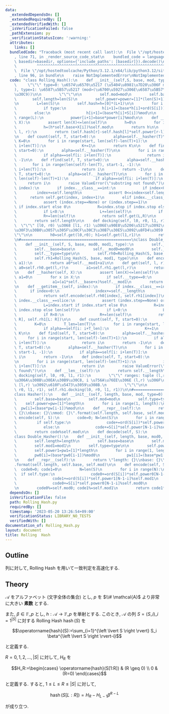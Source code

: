 ```yaml
---
data:
  _extendedDependsOn: []
  _extendedRequiredBy: []
  _extendedVerifiedWith: []
  _isVerificationFailed: false
  _pathExtension: py
  _verificationStatusIcon: ':warning:'
  attributes:
    links: []
  bundledCode: "Traceback (most recent call last):\n  File \"/opt/hostedtoolcache/Python/3.12.1/x64/lib/python3.12/site-packages/onlinejudge_verify/documentation/build.py\"\
    , line 71, in _render_source_code_stat\n    bundled_code = language.bundle(stat.path,\
    \ basedir=basedir, options={'include_paths': [basedir]}).decode()\n          \
    \         ^^^^^^^^^^^^^^^^^^^^^^^^^^^^^^^^^^^^^^^^^^^^^^^^^^^^^^^^^^^^^^^^^^^^^^^^^^^^^^^^^\n\
    \  File \"/opt/hostedtoolcache/Python/3.12.1/x64/lib/python3.12/site-packages/onlinejudge_verify/languages/python.py\"\
    , line 96, in bundle\n    raise NotImplementedError\nNotImplementedError\n"
  code: "class Rolling_Hash():\n    def __init__(self,S, base, mod, type=0):\n   \
    \     \"\"\" type=0: \u6574\u6570\u5217 (\u5404\u8981\u7D20\u306F mod \u672A\u6E80\
    ), type=1: \u6587\u5B57\u5217 (mod>(\u6700\u5927\u306E\u6587\u5B57\u30B3\u30FC\
    \u30C9))\n\n        \"\"\"\n\n        self.mod=mod\n        self.base=base\n \
    \       self.length=len(S)\n        self.power=power=[1]*(len(S)+1)\n        self.type=type\n\
    \n        L=len(S)\n        self.hash=h=[0]*(L+1)\n\n        for i in range(L):\n\
    \            if type:\n                h[i+1]=(base*h[i]+ord(S[i]))%mod\n    \
    \        else:\n                h[i+1]=(base*h[i]+S[i])%mod\n\n        for i in\
    \ range(L):\n            power[i+1]=base*power[i]%mod\n\n    def __hasher(self,\
    \ X):\n        assert len(X)<=len(self)\n        h=0\n        for i in range(len(X)):\n\
    \            h=(h*self.base+X[i])%self.mod\n        return h\n\n    def get(self,\
    \ l, r):\n        return (self.hash[r]-self.hash[l]*self.power[r-l])%self.mod\n\
    \n    def count(self, T, start=0):\n        alpha=self.__hasher(T)\n\n       \
    \ K=0\n        for i in range(start, len(self)-len(T)+1):\n            if alpha==self[i:\
    \ i+len(T)]:\n                K+=1\n        return K\n\n    def find(self, T,\
    \ start=0):\n        alpha=self.__hasher(T)\n\n        for i in range(start, len(self)-len(T)+1):\n\
    \            if alpha==self[i: i+len(T)]:\n                return i\n        return\
    \ -1\n\n    def rfind(self, T, start=0):\n        alpha=self.__hasher(T)\n\n \
    \       for i in range(len(self)-len(T), start-1, -1):\n            if alpha==self[i:\
    \ i+len(T)]:\n                return i\n        return -1\n\n    def index(self,\
    \ T, start=0):\n        alpha=self.__hasher(T)\n\n        for i in range(start,\
    \ len(self)-len(T)+1):\n            if alpha==self[i: i+len(T)]:\n           \
    \     return i\n        raise ValueError(\"substring not found\")\n\n    def __getitem__(self,\
    \ index):\n        if index.__class__==int:\n            if index<0:\n       \
    \         index+=self.length\n            assert 0<=index<self.length\n      \
    \      return self.get(index, index+1)\n        elif index.__class__==slice:\n\
    \            assert (index.step==None) or (index.step==1)\n            L=index.start\
    \ if index.start else 0\n            R=index.stop if index.stop else len(self)\n\
    \            if L<0:\n                L+=len(self)\n            if R<0:\n    \
    \            R+=len(self)\n            return self.get(L,R)\n\n    def __len__(self):\n\
    \        return self.length\n\n    def docking(self, l0, r0, l1, r1):\n      \
    \  \"\"\" [l0, r0) \u3068 [l1, r1) \u306E\u90E8\u5206\u5217\u3092\u30C9\u30C3\u30AD\
    \u30F3\u30B0\u3057\u305F\u30CF\u30C3\u30B7\u30E5\u3092\u8FD4\u3059.\n        \"\
    \"\"\n\n        h0=self.get(l0,r0); h1=self.get(l1,r1)\n        return (h0*self.power[r1-l1]+h1)%self.mod\n\
    \n#=================================================\nclass Double_Rolling_Hash():\n\
    \    def __init__(self, S, base, mod0, mod1, type):\n        self.__length=len(S)\n\
    \        self.__base=base\n        self.__mod0=mod0\n        self.__mod1=mod1\n\
    \        self.__type=type\n\n        self.rh0=Rolling_Hash(S, base, mod0, type)\n\
    \        self.rh1=Rolling_Hash(S, base, mod1, type)\n\n    def encode(self, a0,\
    \ a1):\n        return a0*self.__mod1+a1\n\n    def get(self, l, r):\n       \
    \ a0=self.rh0.get(l,r)\n        a1=self.rh1.get(l,r)\n        return self.encode(a0,a1)\n\
    \n    def __hasher(self, X):\n        assert len(X)<=len(self)\n        a0=0;\
    \ a1=0\n        for x in X:\n            if self.__type==0:\n                a0=(a0*self.__base+x)%self.__mod0\n\
    \                a1=(a1*self.__base+x)%self.__mod1\n        return self.encode(a0,a1)\n\
    \n    def __getitem__(self, index):\n        if index.__class__==int:\n      \
    \      if index<0:\n                index+=self.__length\n            assert 0<=index<self.__length\n\
    \            return self.encode(self.rh0[index], self.rh1[index])\n        elif\
    \ index.__class__==slice:\n            assert (index.step==None) or (index.step==1)\n\
    \            L=index.start if index.start else 0\n            R=index.stop if\
    \ index.stop else len(self)\n            if L<0:\n                L+=len(self)\n\
    \            if R<0:\n                R+=len(self)\n            return self.encode(self.rh0[L:\
    \ R], self.rh1[L: R])\n\n    def count(self, T, start=0):\n        alpha=self.__hasher(T)\n\
    \        K=0\n        T_len=len(T)\n        for i in range(start, len(self)-len(T)+1):\n\
    \            if alpha==self[i: i+T_len]:\n                K+=1\n        return\
    \ K\n\n    def find(self, T, start=0):\n        alpha=self.__hasher(T)\n\n   \
    \     for i in range(start, len(self)-len(T)+1):\n            if alpha==self[i:\
    \ i+len(T)]:\n                return i\n        return -1\n\n    def rfind(self,\
    \ T, start=0):\n        alpha=self.__hasher(T)\n\n        for i in range(len(self)-len(T),\
    \ start-1, -1):\n            if alpha==self[i: i+len(T)]:\n                return\
    \ i\n        return -1\n\n    def index(self, T, start=0):\n        alpha=self.__hasher(T)\n\
    \n        for i in range(start, len(self)-len(T)+1):\n            if alpha==self[i:\
    \ i+len(T)]:\n                return i\n        raise ValueError(\"substring not\
    \ found\")\n\n    def __len__(self):\n        return self.__length\n\n    def\
    \ docking(self, l0, r0, l1, r1):\n        \"\"\" ranges: tuple (l,r) \u304B\u3089\
    \u306A\u308B\u30EA\u30B9\u30C8, i \u756A\u76EE\u306E (l,r) \u306F\u90E8\u5206\u5217\
    \ [l,r) \u3092\u610F\u5473\u3059\u308B.\n        \"\"\"\n\n        return self.encode(self.rh0.docking(l0,\
    \ r0, l1, r1), self.rh1.docking(l0, r0, l1, r1))\n\n#=================================================\n\
    class Hasher():\n    def __init__(self, length, base, mod, type=0):\n        self.length=length\n\
    \        self.base=base\n        self.mod=mod\n        self.type=type\n\n    \
    \    self.power=pw=[1]*length\n        for i in range(1, length):\n          \
    \  pw[i]=(base*pw[i-1])%mod\n\n    def __repr__(self):\n        return \"length:\
    \ {}\\nbase: {}\\nmod: {}\".format(self.length, self.base, self.mod)\n\n    def\
    \ encode(self, S):\n        code=0; N=len(S)\n        for i in range(N):\n   \
    \         if self.type:\n                code+=ord(S[i])*self.power[N-1-i]%self.mod\n\
    \            else:\n                code+=S[i]*self.power[N-1-i]%self.mod\n\n\
    \        return code%self.mod\n\n    def decode(self, S):\n        pass\n\n#=================================================\n\
    class Double_Hasher():\n    def __init__(self, length, base, mod0, mod1, type=0):\n\
    \        self.length=length\n        self.base=base\n        self.mod0=mod0\n\
    \        self.mod1=mod1\n        self.type=type\n\n        self.power0=pw0=[1]*length\n\
    \        self.power1=pw1=[1]*length\n        for i in range(1, length):\n    \
    \        pw0[i]=(base*pw0[i-1])%mod0\n            pw1[i]=(base*pw1[i-1])%mod1\n\
    \n    def __repr__(self):\n        return \"length: {}\\nbase: {}\\nmod: {}\"\
    .format(self.length, self.base, self.mod)\n\n    def encode(self, S):\n      \
    \  code0=0; code1=0\n        N=len(S)\n        for i in range(N):\n          \
    \  if self.type:\n                code0+=ord(S[i])*self.power0[N-1-i]%self.mod0\n\
    \                code1+=ord(S[i])*self.power1[N-1-i]%self.mod1\n            else:\n\
    \                code0+=S[i]*self.power0[N-1-i]%self.mod0\n                code1+=S[i]*self.power1[N-1-i]%self.mod1\n\
    \n        code0%=self.mod0; code1%=self.mod1\n        return code1*self.mod0+code0\n"
  dependsOn: []
  isVerificationFile: false
  path: Rolling_Hash.py
  requiredBy: []
  timestamp: '2023-05-20 13:26:54+09:00'
  verificationStatus: LIBRARY_NO_TESTS
  verifiedWith: []
documentation_of: Rolling_Hash.py
layout: document
title: Rolling  Hash
---
```


## Outline

列に対して, Rolling Hash を用いて一致判定を高速化する.

## Theory

$\mathcal{A}$ をアルファベット (文字全体の集合) とし, $p$ を $\\# \mathcal{A}$ より非常に大きい **素数** とする.

また, $\beta \in \mathbb{F}\_p$ とし, $h: \mathcal{A} \to \mathbb{F}\_p$ を単射とする. このとき, $\mathcal{A}$ の列 $S=(S\_i)\_{i=1}^{\left \lvert S \right \rvert}$ に対する Rolling Hash $\operatorname{hash}(S)$ を

$$\operatorname{hash}(S):=\sum_{i=1}^{\left \lvert S \right \rvert} S_i \beta^{\left \lvert S \right \rvert-i}$$

と定義する.

$R=0,1,2, \dots, \lvert S \rvert$ に対して, $H_R$ を

$$H_R:=\begin{cases} \operatorname{hash}(S[1:R]) & (R \geq 0) \\ 0 & (R=0) \end{cases}$$

と定義する. すると, $1 \leq L \leq R \leq \lvert S \rvert$ に対して,

$$\operatorname{hash}(S[L:R])=H_R-H_{L-1}\beta^{R-L}$$

が成り立つ.
